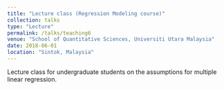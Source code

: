```yaml
---
title: "Lecture class (Regression Modeling course)"
collection: talks
type: "Lecture"
permalink: /talks/teaching6
venue: "School of Quantitative Sciences, Universiti Utara Malaysia"
date: 2018-06-01
location: "Sintok, Malaysia"
---
```


Lecture class for undergraduate students on the assumptions for multiple linear regression.
